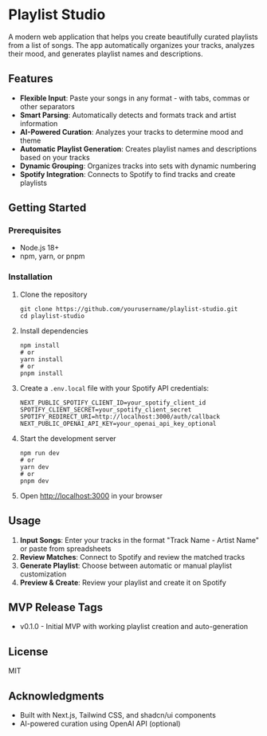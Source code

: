 # Playlist Studio

A modern web application that helps you create beautifully curated playlists from a list of songs. The app automatically organizes your tracks, analyzes their mood, and generates playlist names and descriptions.

## Features

- **Flexible Input**: Paste your songs in any format - with tabs, commas or other separators
- **Smart Parsing**: Automatically detects and formats track and artist information
- **AI-Powered Curation**: Analyzes your tracks to determine mood and theme
- **Automatic Playlist Generation**: Creates playlist names and descriptions based on your tracks
- **Dynamic Grouping**: Organizes tracks into sets with dynamic numbering
- **Spotify Integration**: Connects to Spotify to find tracks and create playlists

## Getting Started

### Prerequisites

- Node.js 18+ 
- npm, yarn, or pnpm

### Installation

1. Clone the repository
   ```
   git clone https://github.com/yourusername/playlist-studio.git
   cd playlist-studio
   ```

2. Install dependencies
   ```
   npm install
   # or
   yarn install
   # or
   pnpm install
   ```

3. Create a `.env.local` file with your Spotify API credentials:
   ```
   NEXT_PUBLIC_SPOTIFY_CLIENT_ID=your_spotify_client_id
   SPOTIFY_CLIENT_SECRET=your_spotify_client_secret
   SPOTIFY_REDIRECT_URI=http://localhost:3000/auth/callback
   NEXT_PUBLIC_OPENAI_API_KEY=your_openai_api_key_optional
   ```

4. Start the development server
   ```
   npm run dev
   # or
   yarn dev
   # or
   pnpm dev
   ```

5. Open [http://localhost:3000](http://localhost:3000) in your browser

## Usage

1. **Input Songs**: Enter your tracks in the format "Track Name - Artist Name" or paste from spreadsheets
2. **Review Matches**: Connect to Spotify and review the matched tracks
3. **Generate Playlist**: Choose between automatic or manual playlist customization
4. **Preview & Create**: Review your playlist and create it on Spotify

## MVP Release Tags

- v0.1.0 - Initial MVP with working playlist creation and auto-generation

## License

MIT

## Acknowledgments

- Built with Next.js, Tailwind CSS, and shadcn/ui components
- AI-powered curation using OpenAI API (optional) 